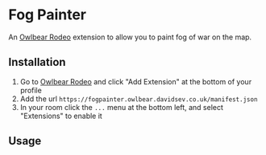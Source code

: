 # Fog Painter

An [Owlbear Rodeo](https://www.owlbear.rodeo/) extension to allow you to paint fog of war on the map.

## Installation

1. Go to [Owlbear Rodeo](https://www.owlbear.rodeo/) and click "Add Extension" at the bottom of your profile
2. Add the url `https://fogpainter.owlbear.davidsev.co.uk/manifest.json`
3. In your room click the `...` menu at the bottom left, and select "Extensions" to enable it

## Usage


